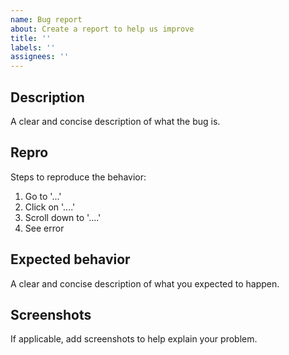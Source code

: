 ```yaml
---
name: Bug report
about: Create a report to help us improve
title: ''
labels: ''
assignees: ''
---
```


## Description

A clear and concise description of what the bug is.

## Repro

Steps to reproduce the behavior:

1. Go to '...'
2. Click on '....'
3. Scroll down to '....'
4. See error

## Expected behavior

A clear and concise description of what you expected to happen.

## Screenshots

If applicable, add screenshots to help explain your problem.
